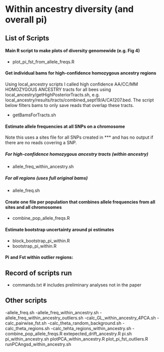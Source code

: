 # Within ancestry diversity (and overall pi)
## List of Scripts

#### Main R script to make plots of diversity genomewide (e.g. Fig 4)
- plot_pi_fst_from_allele_freqs.R

#### Get individual bams for high-confidence homozygous ancestry regions
Using local_ancestry scripts I called high confidence AA/CC/MM HOMOZYGOUS ANCESTRY tracts for all bees using local_ancestry/getHighPosteriorTracts.sh, e.g. local_ancestry/results/tracts/combined_sept19/A/CA1207.bed. The script below filters bams to only save reads that overlap these tracts.
- getBamsForTracts.sh

#### Estimate allele frequencies at all SNPs on a chromosome
Note this uses a sites file for all SNPs created in *** and has no output if there are no reads covering a SNP.
##### For high-confidence homozygous ancestry tracts (within ancestry)
- allele_freq_within_ancestry.sh
##### For all regions (uses full original bams)
- allele_freq.sh

#### Create one file per population that combines allele frequencies from all sites and all chromosomes
- combine_pop_allele_freqs.R

#### Estimate bootstrap uncertainty around pi estimates
- block_bootstrap_pi_within.R
- bootstrap_pi_within.R

#### Pi and Fst within outlier regions:


## Record of scripts run
- commands.txt # includes preliminary analyses not in the paper


## Other scripts
-allele_freq.sh
-allele_freq_within_ancestry.sh
-allele_freq_within_ancestry_outliers.sh
-calc_GL_within_ancestry_4PCA.sh
-calc_pairwise_fst.sh
-calc_theta_random_background.sh
-calc_theta_regions.sh
-calc_tehta_regions_within_ancestry.sh
-combine_pop_allele_freqs.R
extepected_drift_ancestry.R
pi.sh
pi_within_ancestry.sh
plotPCA_within_ancestry.R
plot_pi_fst_outliers.R
runPCAngsd_within_ancestry.sh
